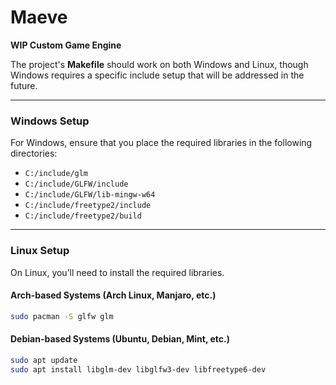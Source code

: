 # Maeve  
**WIP Custom Game Engine**

The project's **Makefile** should work on both Windows and Linux, though Windows requires a specific include setup that will be addressed in the future.

---

### **Windows Setup**  
For Windows, ensure that you place the required libraries in the following directories:

- `C:/include/glm`
- `C:/include/GLFW/include`
- `C:/include/GLFW/lib-mingw-w64`
- `C:/include/freetype2/include`
- `C:/include/freetype2/build`

---

### **Linux Setup**  
On Linux, you’ll need to install the required libraries.

#### **Arch-based Systems (Arch Linux, Manjaro, etc.)**
```bash
sudo pacman -S glfw glm
```

#### **Debian-based Systems (Ubuntu, Debian, Mint, etc.)**
```bash
sudo apt update
sudo apt install libglm-dev libglfw3-dev libfreetype6-dev
```
